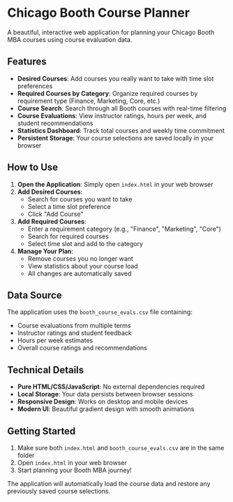 # Chicago Booth Course Planner

A beautiful, interactive web application for planning your Chicago Booth MBA courses using course evaluation data.

## Features

- **Desired Courses**: Add courses you really want to take with time slot preferences
- **Required Courses by Category**: Organize required courses by requirement type (Finance, Marketing, Core, etc.)
- **Course Search**: Search through all Booth courses with real-time filtering
- **Course Evaluations**: View instructor ratings, hours per week, and student recommendations
- **Statistics Dashboard**: Track total courses and weekly time commitment
- **Persistent Storage**: Your course selections are saved locally in your browser

## How to Use

1. **Open the Application**: Simply open `index.html` in your web browser
2. **Add Desired Courses**:
   - Search for courses you want to take
   - Select a time slot preference
   - Click "Add Course"
3. **Add Required Courses**:
   - Enter a requirement category (e.g., "Finance", "Marketing", "Core")
   - Search for required courses
   - Select time slot and add to the category
4. **Manage Your Plan**:
   - Remove courses you no longer want
   - View statistics about your course load
   - All changes are automatically saved

## Data Source

The application uses the `booth_course_evals.csv` file containing:
- Course evaluations from multiple terms
- Instructor ratings and student feedback
- Hours per week estimates
- Overall course ratings and recommendations

## Technical Details

- **Pure HTML/CSS/JavaScript**: No external dependencies required
- **Local Storage**: Your data persists between browser sessions
- **Responsive Design**: Works on desktop and mobile devices
- **Modern UI**: Beautiful gradient design with smooth animations

## Getting Started

1. Make sure both `index.html` and `booth_course_evals.csv` are in the same folder
2. Open `index.html` in your web browser
3. Start planning your Booth MBA journey!

The application will automatically load the course data and restore any previously saved course selections. 